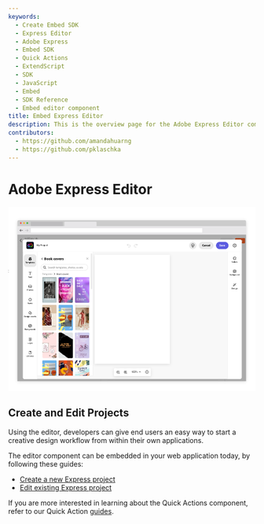```yaml
---
keywords:
  - Create Embed SDK
  - Express Editor
  - Adobe Express
  - Embed SDK
  - Quick Actions
  - ExtendScript
  - SDK
  - JavaScript
  - Embed
  - SDK Reference
  - Embed editor component
title: Embed Express Editor
description: This is the overview page for the Adobe Express Editor component.
contributors:
  - https://github.com/amandahuarng
  - https://github.com/pklaschka
---
```


# Adobe Express Editor 
![Editor](editor.png)

## Create and Edit Projects
Using the editor, developers can give end users an easy way to start a creative design workflow from within their own applications.

The editor component can be embedded in your web application today, by following these guides: 
* [Create a new Express project](create_project/index.md)
* [Edit existing Express project](edit_project/index.md)

If you are more interested in learning about the Quick Actions component, refer to our Quick Action [guides](../quick_actions/index.md).